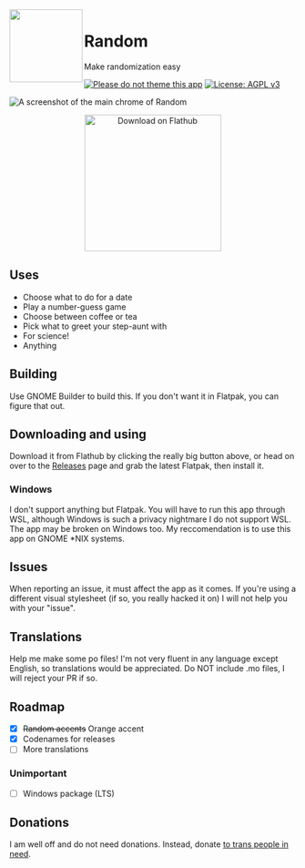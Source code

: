 <img align="left" style="vertical-align: middle" width="128" height="128" src="https://codeberg.org/foreverxml/random/raw/branch/main/data/icon.png">

# Random
Make randomization easy

[![Please do not theme this app](https://stopthemingmy.app/badge.svg)](https://stopthemingmy.app) [![License: AGPL v3](https://img.shields.io/badge/License-AGPL%20v3-blue.svg)](https://www.gnu.org/licenses/agpl-3.0)

![A screenshot of the main chrome of Random](https://codeberg.org/foreverxml/random/raw/branch/main/screenshots/number.png)

<p align="center"><a href='https://flathub.org/apps/details/page.codeberg.foreverxml.Random'><img width='240' alt='Download on Flathub' src='https://flathub.org/assets/badges/flathub-badge-en.png'/></a></p>

## Uses
- Choose what to do for a date
- Play a number-guess game
- Choose between coffee or tea
- Pick what to greet your step-aunt with
- For science!
- Anything
## Building
Use GNOME Builder to build this. If you don't want it in Flatpak, you can figure that out.
## Downloading and using
Download it from Flathub by clicking the really big button above, or head on over to the [Releases](https://codeberg.org/foreverxml/random/releases) page and grab the latest Flatpak, then install it.
### Windows
I don't support anything but Flatpak. You will have to run this app through WSL, although Windows is such a privacy nightmare I do not support WSL. The app may be broken on Windows too. My reccomendation is to use this app on GNOME *NIX systems.
## Issues
When reporting an issue, it must affect the app as it comes. If you're using a different visual stylesheet (if so, you really hacked it on) I will not help you with your "issue". 
## Translations
Help me make some po files! I'm not very fluent in any language except English, so translations would be appreciated. Do NOT include .mo files, I will reject your PR if so.
## Roadmap
- [x] ~~Random accents~~ Orange accent
- [x] Codenames for releases
- [ ] More translations
### Unimportant
- [ ] Windows package (LTS)
## Donations
I am well off and do not need donations. Instead, donate [to trans people in need](https://nitter.snopyta.org/search?q=%23TransCrowdFund).
